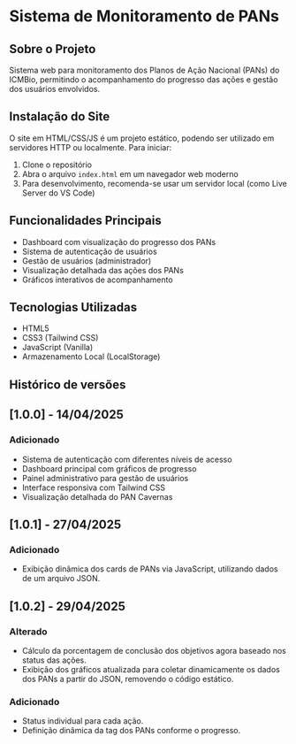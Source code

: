 # Sistema de Monitoramento de PANs

## Sobre o Projeto
Sistema web para monitoramento dos Planos de Ação Nacional (PANs) do ICMBio, permitindo o acompanhamento do progresso das ações e gestão dos usuários envolvidos.

## Instalação do Site

O site em HTML/CSS/JS é um projeto estático, podendo ser utilizado em servidores HTTP ou localmente. Para iniciar:

1. Clone o repositório
2. Abra o arquivo `index.html` em um navegador web moderno
3. Para desenvolvimento, recomenda-se usar um servidor local (como Live Server do VS Code)

## Funcionalidades Principais

- Dashboard com visualização do progresso dos PANs
- Sistema de autenticação de usuários
- Gestão de usuários (administrador)
- Visualização detalhada das ações dos PANs
- Gráficos interativos de acompanhamento

## Tecnologias Utilizadas

- HTML5
- CSS3 (Tailwind CSS)
- JavaScript (Vanilla)
- Armazenamento Local (LocalStorage)

## Histórico de versões

## [1.0.0] - 14/04/2025
### Adicionado
- Sistema de autenticação com diferentes níveis de acesso
- Dashboard principal com gráficos de progresso
- Painel administrativo para gestão de usuários
- Interface responsiva com Tailwind CSS
- Visualização detalhada do PAN Cavernas

## [1.0.1] - 27/04/2025
### Adicionado
- Exibição dinâmica dos cards de PANs via JavaScript, utilizando dados de um arquivo JSON.

## [1.0.2] - 29/04/2025
### Alterado
- Cálculo da porcentagem de conclusão dos objetivos agora baseado nos status das ações.
- Exibição dos gráficos atualizada para coletar dinamicamente os dados dos PANs a partir do JSON, removendo o código estático.

### Adicionado
- Status individual para cada ação.
- Definição dinâmica da tag dos PANs conforme o progresso.